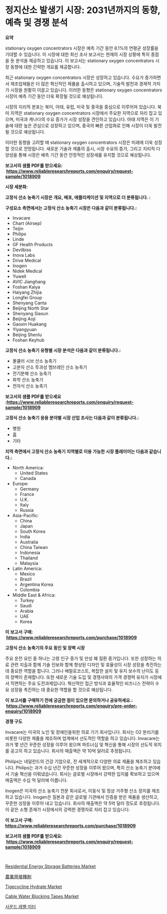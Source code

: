 <p><h1>정지산소 발생기 시장: 2031년까지의 동향, 예측 및 경쟁 분석</h1></p><p><strong>요약</strong></p>
<p><p>stationary oxygen concentrators 시장은 예측 기간 동안 8.1%의 연평균 성장률을 기대할 수 있습니다. 이 시장에 대한 최신 조사 보고서는 현재의 시장 상황에 특히 중점을 둔 분석을 제공하고 있습니다. 이 보고서는 stationary oxygen concentrators 시장 동향에 대한 간략한 개요를 제공합니다.</p><p>최근 stationary oxygen concentrators 시장은 성장하고 있습니다. 수요가 증가하면서 제조업체들은 더 많은 혁신적인 제품을 출시하고 있으며, 기술적 발전과 경제적 가치가 시장을 원활히 이끌고 있습니다. 이러한 동향은 stationary oxygen concentrators 시장이 예측 기간 동안 더욱 확장될 것으로 예상됩니다.</p><p>시장의 지리적 분포는 북미, 아태, 유럽, 미국 및 중국을 중심으로 이루어져 있습니다. 북미 지역은 stationary oxygen concentrators 시장에서 주요한 지역으로 자리 잡고 있으며, 미국과 캐나다의 수요 증가가 시장 성장을 견인하고 있습니다. 아태 지역은 이 기술에 대한 높은 관심으로 성장하고 있으며, 중국의 빠른 산업화로 인해 시장이 더욱 발전될 것으로 예상됩니다.</p><p>이러한 동향을 고려할 때 stationary oxygen concentrators 시장은 미래에 더욱 성장할 것으로 전망됩니다. 새로운 기술과 제품의 출시, 시장 수요의 증가, 그리고 지리적 다양성을 통해 시장은 예측 기간 동안 안정적인 성장세를 유지할 것으로 예상됩니다.</p></p>
<p><strong>보고서의 샘플 PDF를 받으세요: &nbsp;<a href="https://www.reliableresearchreports.com/enquiry/request-sample/1018909">https://www.reliableresearchreports.com/enquiry/request-sample/1018909</a></strong></p>
<p><strong>시장 세분화:</strong></p>
<p><strong> 고정식 산소 농축기 시장은 개요, 배포, 애플리케이션 및 지역으로 더 분류됩니다. :</strong></p>
<p><strong>구성요소 측면에서는 고정식 산소 농축기 시장은 다음과 같이 분류됩니다.:</strong></p>
<p><ul><li>Invacare</li><li>Chart (Airsep)</li><li>Teijin</li><li>Philips</li><li>Linde</li><li>GF Health Products</li><li>Devilbiss</li><li>Inova Labs</li><li>Drive Medical</li><li>Inogen</li><li>Nidek Medical</li><li>Yuwell</li><li>AVIC Jianghang</li><li>Foshan Kaiya</li><li>Haiyang Zhijia</li><li>Longfei Group</li><li>Shenyang Canta</li><li>Beijing North Star</li><li>Shenyang Siasun</li><li>Beijing Aoji</li><li>Gaoxin Huakang</li><li>Yiyangyuan</li><li>Beijing Shenlu</li><li>Foshan Keyhub</li></ul></p>
<p><strong> 고정식 산소 농축기 유형별 시장 분석은 다음과 같이 분류됩니다.:</strong></p>
<p><ul><li>몰큘러 시브 산소 농축기</li><li>고분자 산소 투과성 멤브레인 산소 농축기</li><li>전기분해 산소 농축기</li><li>화학 산소 농축기</li><li>전자식 산소 농축기</li></ul></p>
<p><strong>보고서의 샘플 PDF를 받으세요 :<a href="https://www.reliableresearchreports.com/enquiry/request-sample/1018909">https://www.reliableresearchreports.com/enquiry/request-sample/1018909</a></strong></p>
<p><strong> 고정식 산소 농축기 응용 분야별 시장 산업 조사는 다음과 같이 분류됩니다.:</strong></p>
<p><ul><li>병원</li><li>홈</li><li>기타</li></ul></p>
<p><strong>지역 측면에서 고정식 산소 농축기 지역별로 이용 가능한 시장 플레이어는 다음과 같습니다.:</strong></p>
<p><ul>
    <li>
        North America:
        <ul>
            <li>United States</li>
            <li>Canada</li>
        </ul>
    </li>
    <li>
        Europe:
        <ul>
            <li>Germany</li>
            <li>France</li>
            <li>U.K.</li>
            <li>Italy</li>
            <li>Russia</li>
        </ul>
    </li>
    <li>
        Asia-Pacific:
        <ul>
            <li>China</li>
            <li>Japan</li>
            <li>South Korea</li>
            <li>India</li>
            <li>Australia</li>
            <li>China Taiwan</li>
            <li>Indonesia</li>
            <li>Thailand</li>
            <li>Malaysia</li>
        </ul>
    </li>
    <li>
        Latin America:
        <ul>
            <li>Mexico</li>
            <li>Brazil</li>
            <li>Argentina Korea</li>
            <li>Colombia</li>
        </ul>
    </li>
    <li>
        Middle East & Africa:
        <ul>
            <li>Turkey</li>
            <li>Saudi</li>
            <li>Arabia</li>
            <li>UAE</li>
            <li>Korea</li>
        </ul>
    </li>
    </ul></p>
<p><strong>이 보고서 구매: &nbsp;<a href="https://www.reliableresearchreports.com/purchase/1018909">https://www.reliableresearchreports.com/purchase/1018909</a></strong></p>
<p><strong>고정식 산소 농축기의 주요 동인 및 장벽 시장</strong></p>
<p><p>주요 운전 요인 중 하나는 고령 인구 증가 및 만성 폐 질환 증가입니다. 또한 성장하는 의료 관련 지출과 함께 기술 진보와 함께 향상된 디자인 및 효율성이 시장 성장을 촉진하는 데 중요한 역할을 합니다. 그러나 배럴로코스트, 복잡한 설치 및 유지 보수의 난이도 등의 장벽이 존재합니다. 또한 새로운 기술 도입 및 경쟁사와의 가격 경쟁력 유지가 시장에서 직면하는 주요 도전과제입니다. 혁신적인 접근 방식과 효율적인 비즈니스 전략이 수요 성장을 촉진하는 데 중요한 역할을 할 것으로 예상됩니다.</p></p>
<p><strong>이 보고서를 구매하기 전에 궁금한 점이 있으면 문의하거나 공유하세요.: &nbsp;<a href="https://www.reliableresearchreports.com/enquiry/pre-order-enquiry/1018909">https://www.reliableresearchreports.com/enquiry/pre-order-enquiry/1018909</a></strong></p>
<p><strong>경쟁 구도</strong></p>
<p><p>Invacare는 미국의 노인 및 장애인을위한 의료 기기 회사입니다. 회사는 O2 분리기를 비롯한 다양한 제품을 제조하며 업계에서 선도적인 역할을 하고 있습니다. Invacare는 과거 몇 년간 꾸준한 성장을 이루어 왔으며 파트너십 및 혁신을 통해 시장의 선도적 위치를 공고히 하고 있습니다. 회사의 매출액은 약 10억 달러로 추정됩니다.</p><p>Philips는 네덜란드의 건강 기업으로, 전 세계적으로 다양한 의료 제품을 제조하고 있습니다. Philips는 과거 수십 년간 꾸준한 성장을 이루어 왔으며, 특히 산소 농축기 분야에서 기술 혁신을 이뤄냈습니다. 회사는 글로벌 시장에서 강력한 입지를 확보하고 있으며 매출액은 수십 억 달러에 이릅니다.</p><p>Inogen은 미국의 산소 농축기 전문 회사로서, 이동식 및 정상 거주형 산소 장치를 제조하고 있습니다. Inogen은 질본과 같은 글로벌 기관에서 인증을 받은 제품을 생산하고, 꾸준한 성장을 이루어 내고 있습니다. 회사의 매출액은 약 5억 달러 정도로 추정됩니다. 이 같은 소형 존재가 시장에서의 강력한 경쟁자로 자리 잡고 있습니다.</p></p>
<p><strong>이 보고서 구매: &nbsp; <a href="https://www.reliableresearchreports.com/purchase/1018909">https://www.reliableresearchreports.com/purchase/1018909</a></strong></p>
<p><strong>보고서의 샘플 PDF를 받으세요: &nbsp;<a href="https://www.reliableresearchreports.com/enquiry/request-sample/1018909">https://www.reliableresearchreports.com/enquiry/request-sample/1018909</a></strong><strong></strong></p>
<p>&nbsp;</p>
<p><p><a href="https://view.publitas.com/reportprime-1/residential-energy-storage-batteries-market-size-share-trends-analysis-report-by-application-regional-outlook-competitive-strategies-and-segment-forecasts-2024-2031/">Residential Energy Storage Batteries Market</a></p><p><a href="https://github.com/hwbcz413288296/Market-Research-Report-List-1/blob/main/3743608190364.md">農業用接種剤</a></p><p><a href="https://github.com/derrinmiltonellis35gcl/Market-Research-Report-List-1/blob/main/tigecycline-hydrate-market.md">Tigecycline Hydrate Market</a></p><p><a href="https://view.publitas.com/reportprime-1/cable-water-blocking-tapes-market-a-comprehensive-report-of-its-market-share-growth-trends-2024-2031/">Cable Water Blocking Tapes Market</a></p><p><a href="https://github.com/bunxhcci35271755/Market-Research-Report-List-1/blob/main/6031885190238.md">사운드 레벨 미터</a></p></p>